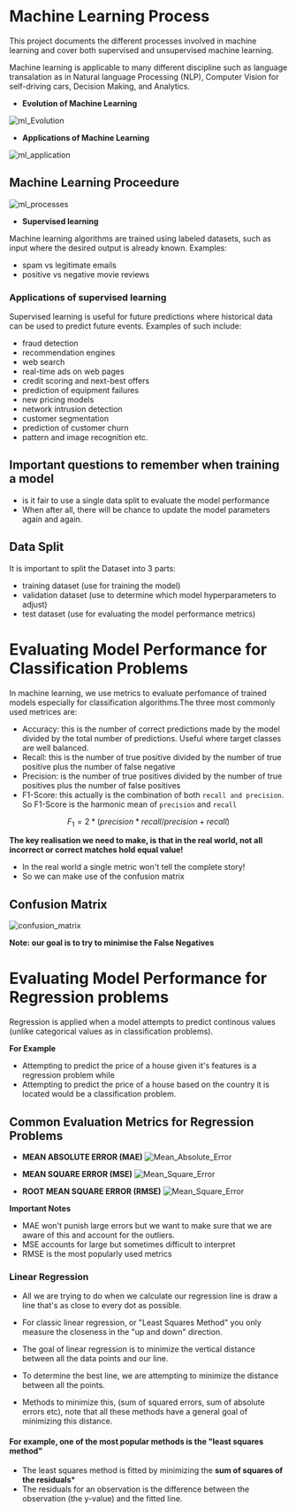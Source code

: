 # Machine Learning Process 
This project documents the different processes involved in machine learning and cover both supervised and unsupervised machine learning. 

Machine learning is applicable to many different discipline such as language transalation as in Natural language Processing (NLP), Computer Vision for self-driving cars, Decision Making, and Analytics.

- **Evolution of Machine Learning**

![ml_Evolution](./images/ai-ml-dl.png)

- **Applications of Machine Learning**

![ml_application](./images/ml_application.png) 

## Machine Learning Proceedure

![ml_processes](./images/ML_Process.png) 

- **Supervised learning**

Machine learning algorithms are trained using labeled datasets, such as input where the desired output is already known. Examples:

- spam vs legitimate emails
- positive vs negative movie reviews

### Applications of supervised learning
Supervised learning is useful for future predictions where historical data can be used to predict future events. Examples of such include:

- fraud detection 
- recommendation engines
- web search 
- real-time ads on web pages
- credit scoring and next-best offers
- prediction of equipment failures
- new pricing models
- network intrusion detection
- customer segmentation
- prediction of customer churn
- pattern and image recognition etc.

## Important questions to remember when training a model
- is it fair to use a single data split to evaluate the model performance
- When after all, there will be chance to update the model parameters again and again.

## Data Split

It is important to split the Dataset into 3 parts:
- training dataset (use for training the model)
- validation dataset (use to determine which model hyperparameters to adjust)
- test dataset (use for evaluating the model performance metrics)

# Evaluating Model Performance for Classification Problems

In machine learning, we use metrics to evaluate perfomance of trained models especially for classification algorithms.The three most commonly used metrices are:
- Accuracy: this is the number of correct predictions made by the model divided by the total number of predictions. Useful where target classes are well balanced.
- Recall: this is the number of true positive divided by the number of true positive plus the number of false negative 
- Precision: is the number of true positives divided by the number of true positives plus the number of false positives 
- F1-Score: this actually is the combination of both `recall and precision`. So F1-Score is the harmonic mean of `precision` and `recall`

$$ F_1 = 2* (precision * recall / precision + recall)  $$

**The key realisation we need to make, is that in the real world, not all incorrect or correct matches hold equal value!**

- In the real world a single metric won't tell the complete story!
- So we can make use of the confusion matrix

## Confusion Matrix

![confusion_matrix](./images/confusion_matrix2.png) 

**Note: our goal is to try to minimise the False Negatives** 

# Evaluating Model Performance for Regression problems

Regression is applied when a model attempts to predict continous values (unlike categorical values as in classification problems).

**For Example** 
- Attempting to predict the price of a house given it's features is a regression problem while
- Attempting to predict the price of a house based on the country it is located would be a classification problem.

## Common Evaluation Metrics for Regression Problems

- **MEAN ABSOLUTE ERROR (MAE)**
![Mean_Absolute_Error](./images/MAE.png)



- **MEAN SQUARE ERROR (MSE)**
![Mean_Square_Error](./images/MSE.png)



- **ROOT MEAN SQUARE ERROR (RMSE)**
![Mean_Square_Error](./images/RSM.png)
 

**Important Notes**
- MAE won't punish large errors but we want to make sure that we are aware of this and account for the outliers.
- MSE accounts for large but sometimes difficult to interpret
- RMSE is the most popularly used metrics 


### Linear Regression 

- All we are trying to do when we calculate our regression line is draw a line that's as close to every dot as possible. 
- For classic linear regression, or "Least Squares Method" you only measure the closeness in the "up and down" direction.

- The goal of linear regression is to minimize the vertical distance between all the data points and our line.

- To determine the best line, we are attempting to minimize the distance between all the points.

- Methods to minimize this, (sum of squared errors, sum of absolute errors etc), note that all these methods have a general goal of minimizing this distance.

#### For example, one of the most popular methods is the "least squares method"

- The least squares method is fitted by minimizing the **sum of squares of the residuals***
- The residuals for an observation is the difference between the observation (the y-value) and the fitted line.






